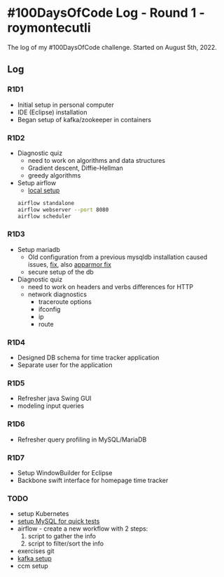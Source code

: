 # #100DaysOfCode Log - Round 1 - roymontecutli

The log of my #100DaysOfCode challenge. Started on August 5th,  2022.

## Log

### R1D1 
- Initial setup in personal computer
- IDE (Eclipse) installation
- Began setup of kafka/zookeeper in containers

### R1D2
- Diagnostic quiz
   - need to work on algorithms and data structures
   - Gradient descent, Diffie-Hellman
   - greedy algorithms
- Setup airflow
	- [local setup](https://airflow.apache.org/docs/apache-airflow/stable/start/local.html)
	```bash
	airflow standalone
	airflow webserver --port 8080
	airflow scheduler
	```

### R1D3
- Setup mariadb
	- Old configuration from a previous mysqldb installation caused issues, [fix](https://stackoverflow.com/questions/65753443/how-to-fix-innodb-corrupted-data-structure), also [apparmor fix](https://serverfault.com/questions/1013128/mariadb-service-start-stuck-at-activating)
	- secure setup of the db
- Diagnostic quiz
	- need to work on headers and verbs differences for HTTP
	- network diagnostics
		- traceroute options
		- ifconfig
		- ip
		- route

### R1D4
- Designed DB schema for time tracker application
- Separate user for the application

### R1D5
- Refresher java Swing GUI
- modeling input queries

### R1D6
- Refresher query profiling in MySQL/MariaDB

### R1D7
- Setup WindowBuilder for Eclipse
- Backbone swift interface for homepage time tracker

### TODO
- setup Kubernetes
- [setup MySQL for quick tests](https://kubernetes.io/docs/tasks/run-application/run-single-instance-stateful-application/)
- airflow - create a new workflow with 2 steps:
    1. script to gather the info
    2. script to filter/sort the info
- exercises git
- [kafka setup](https://kafka.apache.org/quickstart)
- ccm setup
